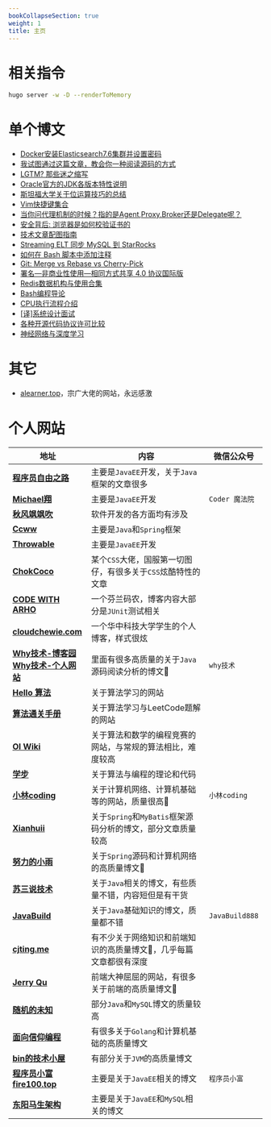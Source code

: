 ```yaml
---
bookCollapseSection: true
weight: 1
title: 主页
---
```


# 相关指令

```bash
hugo server -w -D --renderToMemory
```

# 单个博文

* [Docker安装Elasticsearch7.6集群并设置密码](https://www.cnblogs.com/woshimrf/p/docker-es7.html)
* [我试图通过这篇文章，教会你一种阅读源码的方式](https://www.cnblogs.com/thisiswhy/p/17261155.html)
* [LGTM? 那些迷之缩写](https://farer.org/2017/03/01/code-review-acronyms/)
* [Oracle官方的JDK各版本特性说明](https://docs.oracle.com/en/java/javase/18/language/java-language-changes.html)
* [斯坦福大学关于位运算技巧的总结](https://graphics.stanford.edu/~seander/bithacks.html)
* [Vim快捷键集合](https://linux.cn/article-8144-1.html)
* [当你问代理机制的时候？指的是Agent,Proxy,Broker还是Delegate呢？](https://cloud.tencent.com/developer/article/1470232)
* [安全背后: 浏览器是如何校验证书的](https://cjting.me/2021/03/02/how-to-validate-tls-certificate/) 
* [技术文章配图指南](https://draveness.me/sketch-and-sketch/)
* [Streaming ELT 同步 MySQL 到 StarRocks](https://nightlies.apache.org/flink/flink-cdc-docs-master/zh/docs/get-started/quickstart/mysql-to-starrocks/)
* [如何在 Bash 脚本中添加注释](https://linux.cn/article-16298-1.html)
* [Git: Merge vs Rebase vs Cherry-Pick](https://medium.com/@meghatyagi003/git-merge-vs-rebase-vs-cherry-pick-acfa46acb170)
* [署名—非商业性使用—相同方式共享 4.0 协议国际版](https://creativecommons.org/licenses/by-nc-sa/4.0/deed.zh-hans)
* [Redis数据机构与使用合集](https://www.cnblogs.com/WinterSir/collections/11923)
* [Bash编程导论](https://github.com/bobbyiliev/introduction-to-bash-scripting)
* [CPU执行流程介绍](https://cpu.land/)
* [[译]系统设计面试](https://learning-guide.gitbook.io/system-design-interview)
* [各种开源代码协议许可比较](https://en.wikipedia.org/wiki/Comparison_of_free_and_open-source_software_licenses)
* [神经网络与深度学习](http://neuralnetworksanddeeplearning.com/chap1.html)

# 其它

* [alearner.top](http://alearner.top/)，宗广大佬的网站，永远感激

# 个人网站

| 地址                                                         | 内容                                                         | 微信公众号     |
| ------------------------------------------------------------ | ------------------------------------------------------------ | -------------- |
| **[程序员自由之路](https://www.cnblogs.com/54chensongxia/)** | 主要是`JavaEE`开发，关于`Java`框架的文章很多                 |                |
| **[Michael翔](https://www.cnblogs.com/michael-xiang/)**      | 主要是`JavaEE`开发                                           | `Coder 魔法院` |
| **[秋风飒飒吹](https://www.cnblogs.com/wwjj4811/)**          | 软件开发的各方面均有涉及                                     |                |
| **[Ccww](https://www.cnblogs.com/Ccwwlx)**                   | 主要是`Java`和`Spring`框架                                   |                |
| **[Throwable](https://www.cnblogs.com/throwable)**           | 主要是`JavaEE`开发                                           |                |
| [**ChokCoco**](https://www.cnblogs.com/coco1s)               | 某个`CSS`大佬，国服第一切图仔，有很多关于`CSS`炫酷特性的文章 |                |
| [**CODE WITH ARHO**](https://www.arhohuttunen.com)           | 一个芬兰码农，博客内容大部分是`JUnit`测试相关                |                |
| [**cloudchewie.com**](https://cloudchewie.com/)              | 一个华中科技大学学生的个人博客，样式很炫                     |                |
| [**Why技术-博客园**](https://www.cnblogs.com/thisiswhy/)<br/>[**Why技术-个人网站**](https://www.whywhy.vip/) | 里面有很多高质量的关于`Java`源码阅读分析的博文💚              | `why技术`      |
| [**Hello 算法**](https://www.hello-algo.com/)                | 关于算法学习的网站                                           |                |
| [**算法通关手册**](https://algo.itcharge.cn/)                | 关于算法学习与LeetCode题解的网站                             |                |
| [**OI Wiki**](https://oi-wiki.org/)                          | 关于算法和数学的编程竞赛的网站，与常规的算法相比，难度较高   |                |
| [**学步**](https://vslam.net/)                               | 关于算法与编程的理论和代码                                   |                |
| [**小林coding**](https://xiaolincoding.com/)                 | 关于计算机网络、计算机基础等的网站，质量很高💚                | `小林coding`   |
| [**Xianhuii**](https://www.cnblogs.com/Xianhuii/)            | 关于`Spring`和`MyBatis`框架源码分析的博文，部分文章质量较高  |                |
| [**努力的小雨**](https://www.cnblogs.com/guoxiaoyu/)         | 关于`Spring`源码和计算机网络的高质量博文💚                    |                |
| [**苏三说技术**](https://www.cnblogs.com/12lisu)             | 关于`Java`相关的博文，有些质量不错，内容短但是有干货         |                |
| [**JavaBuild**](https://www.cnblogs.com/JavaBuild)           | 关于`Java`基础知识的博文，质量都不错                         | `JavaBuild888` |
| [**cjting.me**](https://cjting.me/)                          | 有不少关于网络知识和前端知识的高质量博文💚，几乎每篇文章都很有深度 |                |
| [**Jerry Qu**](https://imququ.com/)                          | 前端大神屈屈的网站，有很多关于前端的高质量博文💚              |                |
| [**随机的未知**](https://www.cnblogs.com/nicaicai)           | 部分`Java`和`MySQL`博文的质量较高                            |                |
| [**面向信仰编程**](https://draveness.me/)                    | 有很多关于`Golang`和计算机基础的高质量博文                   |                |
| [**bin的技术小屋**](https://www.cnblogs.com/binlovetech)     | 有部分关于`JVM`的高质量博文                                  |                |
| [**程序员小富**](https://www.cnblogs.com/chengxy-nds)<br>[**fire100.top**](http://fire100.top/) | 主要是关于`JavaEE`相关的博文                                 | `程序员小富`   |
| [**东阳马生架构**](https://www.cnblogs.com/mjunz)            | 主要是关于`JavaEE`和`MySQL`相关的博文                        |                |